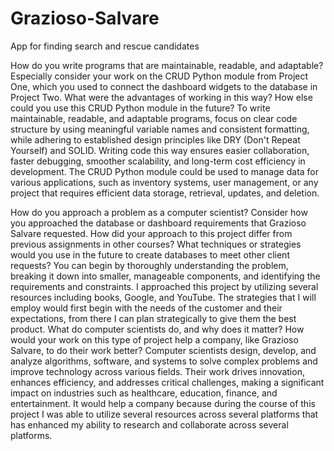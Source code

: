 # Grazioso-Salvare
App for finding search and rescue candidates

How do you write programs that are maintainable, readable, and adaptable? Especially consider your work on the CRUD Python module from Project One, which you used to connect the dashboard widgets to the database in Project Two. What were the advantages of working in this way? How else could you use this CRUD Python module in the future?
To write maintainable, readable, and adaptable programs, focus on clear code structure by using meaningful variable names and consistent formatting, while adhering to established design principles like DRY (Don't Repeat Yourself) and SOLID. Writing code this way ensures easier collaboration, faster debugging, smoother scalability, and long-term cost efficiency in development. The CRUD Python module could be used to manage data for various applications, such as inventory systems, user management, or any project that requires efficient data storage, retrieval, updates, and deletion.


How do you approach a problem as a computer scientist? Consider how you approached the database or dashboard requirements that Grazioso Salvare requested. How did your approach to this project differ from previous assignments in other courses? What techniques or strategies would you use in the future to create databases to meet other client requests?
You can begin by thoroughly understanding the problem, breaking it down into smaller, manageable components, and identifying the requirements and constraints. I approached this project by utilizing several resources including books, Google, and YouTube. The strategies that I will employ would first begin with the needs of the customer and their expectations, from there I can plan strategically to give them the best product. 
What do computer scientists do, and why does it matter? How would your work on this type of project help a company, like Grazioso Salvare, to do their work better?
Computer scientists design, develop, and analyze algorithms, software, and systems to solve complex problems and improve technology across various fields. Their work drives innovation, enhances efficiency, and addresses critical challenges, making a significant impact on industries such as healthcare, education, finance, and entertainment. It would help a company because during the course of this project I was able to utilize several resources across several platforms that has enhanced my ability to research and collaborate across several platforms. 

